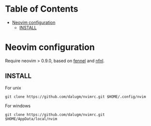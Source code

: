 # Table of Contents                                     <!-- :TOC: -->
- [Neovim configuration](#neovim-configuration)
  - [INSTALL](#install)

# Neovim configuration

Require neovim > 0.9.0, based on [fennel] and [nfnl].

## INSTALL

For unix

    git clone https://github.com/dalugm/nvimrc.git $HOME/.config/nvim

For windows

    git clone https://github.com/dalugm/nvimrc.git $HOME/AppData/local/nvim

[fennel]: https://fennel-lang.org
[nfnl]: https://github.com/Olical/nfnl
